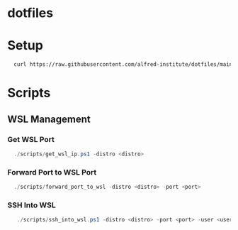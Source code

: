 # dotfiles

# Setup

```bash
  curl https://raw.githubusercontent.com/alfred-institute/dotfiles/main/setup | /bin/bash
```

# Scripts

## WSL Management

### Get WSL Port
```powershell
  ./scripts/get_wsl_ip.ps1 -distro <distro>
```

### Forward Port to WSL Port

```powershell
  ./scripts/forward_port_to_wsl -distro <distro> -port <port>
 ```

### SSH Into WSL

```powershell
   ./scripts/ssh_into_wsl.ps1 -distro <distro> -port <port> -user <user>
 ```



